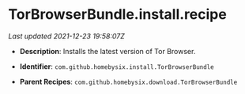 # TorBrowserBundle.install.recipe

_Last updated 2021-12-23 19:58:07Z_

- **Description**: Installs the latest version of Tor Browser.

- **Identifier**: `com.github.homebysix.install.TorBrowserBundle`

- **Parent Recipes**: `com.github.homebysix.download.TorBrowserBundle`